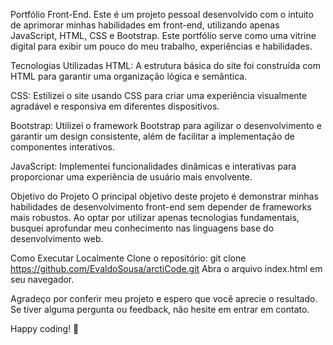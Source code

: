 Portfólio Front-End.
Este é um projeto pessoal desenvolvido com o intuito de aprimorar minhas habilidades em front-end, utilizando apenas JavaScript, HTML, CSS e Bootstrap. 
Este portfólio serve como uma vitrine digital para exibir um pouco do meu trabalho, experiências e habilidades.

Tecnologias Utilizadas
HTML: A estrutura básica do site foi construída com HTML para garantir uma organização lógica e semântica.

CSS: Estilizei o site usando CSS para criar uma experiência visualmente agradável e responsiva em diferentes dispositivos.

Bootstrap: Utilizei o framework Bootstrap para agilizar o desenvolvimento e garantir um design consistente, além de facilitar a implementação de componentes interativos.

JavaScript: Implementei funcionalidades dinâmicas e interativas para proporcionar uma experiência de usuário mais envolvente.

Objetivo do Projeto
O principal objetivo deste projeto é demonstrar minhas habilidades de desenvolvimento front-end sem depender de frameworks mais robustos.
Ao optar por utilizar apenas tecnologias fundamentais, busquei aprofundar meu conhecimento nas linguagens base do desenvolvimento web.

Como Executar Localmente
Clone o repositório: git clone https://github.com/EvaldoSousa/arctiCode.git
Abra o arquivo index.html em seu navegador.


Agradeço por conferir meu projeto e espero que você aprecie o resultado. Se tiver alguma pergunta ou feedback, não hesite em entrar em contato.

Happy coding! 🚀
